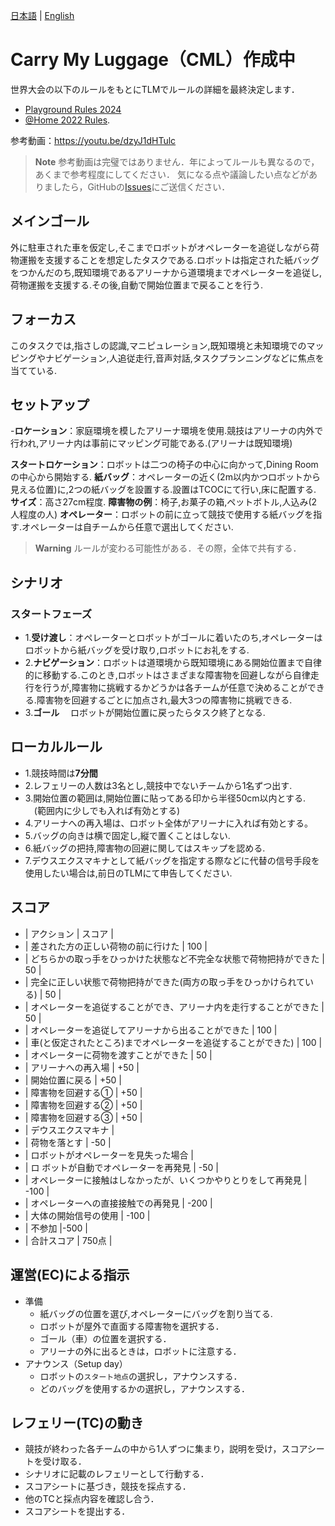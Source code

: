 [日本語](./cml_ja.md) | [English](./cml_en.md)

# Carry My Luggage（CML）作成中
世界大会の以下のルールをもとにTLMでルールの詳細を最終決定します．
- [Playground Rules 2024](https://drive.google.com/file/d/1CIMQquIntiJZNT4Eg_rq3Nol-29BPBKL/view?usp=drive_link)
- [@Home 2022 Rules](https://drive.google.com/file/d/1yUZBFk4zBO_akltSCd_zbdAvzK5aLwzn/view?usp=drive_link).

参考動画：https://youtu.be/dzyJ1dHTulc

> **Note**
> 参考動画は完璧ではありません．年によってルールも異なるので，あくまで参考程度にしてください．
> 気になる点や議論したい点などがありましたら，GitHubの[Issues](https://github.com/RoboCupAtHomeJP/Rule2023/issues)にご送信ください．

## メインゴール

外に駐車された車を仮定し,そこまでロボットがオペレーターを追従しながら荷物運搬を支援することを想定したタスクである.ロボットは指定された紙バッグをつかんだのち,既知環境であるアリーナから道環境までオペレーターを追従し,荷物運搬を支援する.その後,自動で開始位置まで戻ることを行う.

## フォーカス

このタスクでは,指さしの認識,マニピュレーション,既知環境と未知環境でのマッピングやナビゲーション,人追従走行,音声対話,タスクプランニングなどに焦点を当てている.

## セットアップ


-**ロケーション**：家庭環境を模したアリーナ環境を使用.競技はアリーナの内外で行われ,アリーナ内は事前にマッピング可能である.(アリーナは既知環境)


**スタートロケーション**：ロボットは二つの椅子の中心に向かって,Dining Roomの中心から開始する.
**紙バッグ**：オペレーターの近く(2m以内かつロボットから見える位置)に,2つの紙バッグを設置する.設置はTCOCにて行い,床に配置する.
 	**サイズ**：高さ27cm程度.
**障害物の例**：椅子,お菓子の箱,ペットボトル,人込み(2人程度の人)
**オペレーター**：ロボットの前に立って競技で使用する紙バッグを指す.オペレーターは自チームから任意で選出してください.

> **Warning**
> ルールが変わる可能性がある．その際，全体で共有する．


## シナリオ

### スタートフェーズ

- 1.**受け渡し**：オペレーターとロボットがゴールに着いたのち,オペレーターはロボットから紙バッグを受け取り,ロボットにお礼をする.
- 2.**ナビゲーション**：ロボットは道環境から既知環境にある開始位置まで自律的に移動する.このとき,ロボットはさまざまな障害物を回避しながら自律走行を行うが,障害物に挑戦するかどうかは各チームが任意で決めることができる.障害物を回避するごとに加点され,最大3つの障害物に挑戦できる.
- 3.**ゴール**
　ロボットが開始位置に戻ったらタスク終了となる.

## ローカルルール
- 1.競技時間は**7分間**
- 2.レフェリーの人数は3名とし,競技中でないチームから1名ずつ出す.
- 3.開始位置の範囲は,開始位置に貼ってある印から半径50cm以内とする.
　(範囲内に少しでも入れば有効とする)
- 4.アリーナへの再入場は、ロボット全体がアリーナに入れば有効とする。
- 5.バッグの向きは横で固定し,縦で置くことはしない.
- 6.紙バッグの把持,障害物の回避に関してはスキップを認める.
- 7.デウスエクスマキナとして紙バッグを指定する際などに代替の信号手段を使用したい場合は,前日のTLMにて申告してください.

## スコア

- | アクション | スコア  |
- | 差された方の正しい荷物の前に行けた | 100 |
- | どちらかの取っ手をひっかけた状態など不完全な状態で荷物把持ができた | 50 |
- | 完全に正しい状態で荷物把持ができた(両方の取っ手をひっかけられている) | 50 |
- | オペレーターを追従することができ、アリーナ内を走行することができた | 50 |
- | オペレーターを追従してアリーナから出ることができた | 100 |
- | 車(と仮定されたところ)までオペレーターを追従することができた) | 100 |
- | オペレーターに荷物を渡すことができた | 50 |
- | アリーナへの再入場 | +50 |
- | 開始位置に戻る | +50 |
- | 障害物を回避する① | +50 |
- | 障害物を回避する② | +50 |
- | 障害物を回避する③ | +50 |
- | デウスエクスマキナ |
- | 荷物を落とす | -50 |
- | ロボットがオペレーターを見失った場合 |
- | ロ ボットが自動でオペレーターを再発見 | -50 |
- | オペレーターに接触はしなかったが、いくつかやりとりをして再発見 | -100 |
- | オペレーターへの直接接触での再発見 | -200 |
- | 大体の開始信号の使用 | -100 |
- | 不参加 |-500 |
- | 合計スコア  | 750点 |


## 運営(EC)による指示

- 準備
  - 紙バッグの位置を選び,オペレーターにバッグを割り当てる.
  - ロボットが屋外で直面する障害物を選択する．
  - ゴール（車）の位置を選択する．
  - アリーナの外に出るときは，ロボットに注意する．
- アナウンス（Setup day）
  - ロボットの`スタート地点`の選択し，アナウンスする．
  - どのバッグを使用するかの選択し，アナウンスする．


## レフェリー(TC)の動き

- 競技が終わった各チームの中から1人ずつに集まり，説明を受け，スコアシートを受け取る．
- シナリオに記載のレフェリーとして行動する．
- スコアシートに基づき，競技を採点する．
- 他のTCと採点内容を確認し合う．
- スコアシートを提出する．
